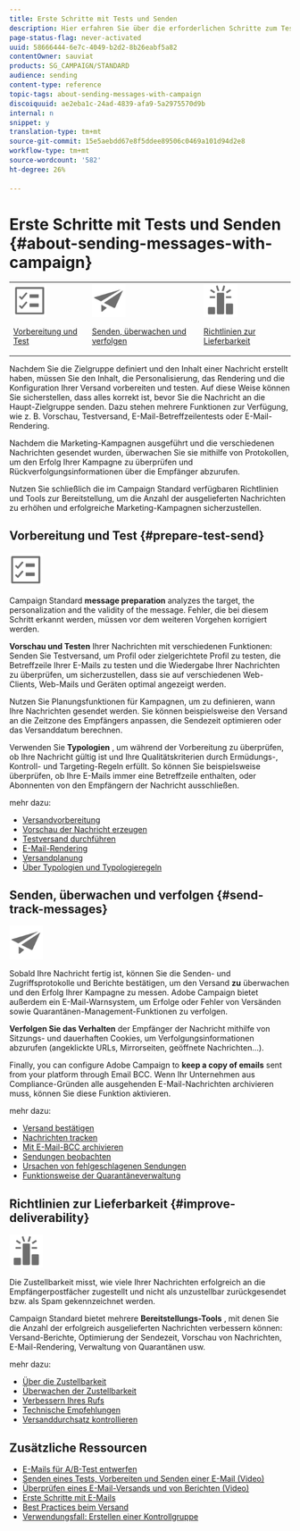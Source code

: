 ```yaml
---
title: Erste Schritte mit Tests und Senden
description: Hier erfahren Sie über die erforderlichen Schritte zum Testen und Senden einer Nachricht.
page-status-flag: never-activated
uuid: 58666444-6e7c-4049-b2d2-8b26eabf5a82
contentOwner: sauviat
products: SG_CAMPAIGN/STANDARD
audience: sending
content-type: reference
topic-tags: about-sending-messages-with-campaign
discoiquuid: ae2eba1c-24ad-4839-afa9-5a2975570d9b
internal: n
snippet: y
translation-type: tm+mt
source-git-commit: 15e5aebdd67e8f5ddee89506c0469a101d94d2e8
workflow-type: tm+mt
source-wordcount: '582'
ht-degree: 26%

---
```



# Erste Schritte mit Tests und Senden {#about-sending-messages-with-campaign}

<table>
<tr>
<td><img src="assets/do-not-localize/icon_prepare.svg" width="60px"><p><a href="#prepare-test-send">Vorbereitung und Test</a></p></td>
<td><img src="assets/do-not-localize/icon_send.svg" width="60px"><p><a href="#send-track-messages">Senden, überwachen und verfolgen</a></p></td>
<td><img src="assets/do-not-localize/icon_deliverability.svg" width="60px"><p><a href="#improve-deliverability">Richtlinien zur Lieferbarkeit</a></p></td></tr>
</table>

Nachdem Sie die Zielgruppe definiert und den Inhalt einer Nachricht erstellt haben, müssen Sie den Inhalt, die Personalisierung, das Rendering und die Konfiguration Ihrer Versand vorbereiten und testen. Auf diese Weise können Sie sicherstellen, dass alles korrekt ist, bevor Sie die Nachricht an die Haupt-Zielgruppe senden. Dazu stehen mehrere Funktionen zur Verfügung, wie z. B. Vorschau, Testversand, E-Mail-Betreffzeilentests oder E-Mail-Rendering.

Nachdem die Marketing-Kampagnen ausgeführt und die verschiedenen Nachrichten gesendet wurden, überwachen Sie sie mithilfe von Protokollen, um den Erfolg Ihrer Kampagne zu überprüfen und Rückverfolgungsinformationen über die Empfänger abzurufen.

Nutzen Sie schließlich die im Campaign Standard verfügbaren Richtlinien und Tools zur Bereitstellung, um die Anzahl der ausgelieferten Nachrichten zu erhöhen und erfolgreiche Marketing-Kampagnen sicherzustellen.

## Vorbereitung und Test {#prepare-test-send}

<img src="assets/do-not-localize/icon_prepare.svg" width="60px">

Campaign Standard **message preparation** analyzes the target, the personalization and the validity of the message. Fehler, die bei diesem Schritt erkannt werden, müssen vor dem weiteren Vorgehen korrigiert werden.

**Vorschau und Testen** Ihrer Nachrichten mit verschiedenen Funktionen: Senden Sie Testversand, um Profil oder zielgerichtete Profil zu testen, die Betreffzeile Ihrer E-Mails zu testen und die Wiedergabe Ihrer Nachrichten zu überprüfen, um sicherzustellen, dass sie auf verschiedenen Web-Clients, Web-Mails und Geräten optimal angezeigt werden.

Nutzen Sie Planungsfunktionen für Kampagnen, um zu definieren, wann Ihre Nachrichten gesendet werden. Sie können beispielsweise den Versand an die Zeitzone des Empfängers anpassen, die Sendezeit optimieren oder das Versanddatum berechnen.

Verwenden Sie **Typologien** , um während der Vorbereitung zu überprüfen, ob Ihre Nachricht gültig ist und Ihre Qualitätskriterien durch Ermüdungs-, Kontroll- und Targeting-Regeln erfüllt. So können Sie beispielsweise überprüfen, ob Ihre E-Mails immer eine Betreffzeile enthalten, oder Abonnenten von den Empfängern der Nachricht ausschließen.

mehr dazu:

* [Versandvorbereitung](../../sending/using/preparing-the-send.md)
* [Vorschau der Nachricht erzeugen](../../sending/using/previewing-messages.md)
* [Testversand durchführen](../../sending/using/sending-proofs.md)
* [E-Mail-Rendering](../../sending/using/email-rendering.md)
* [Versandplanung](../../sending/using/about-scheduling-messages.md)
* [Über Typologien und Typologieregeln](../../sending/using/about-typology-rules.md)

## Senden, überwachen und verfolgen {#send-track-messages}

<img src="assets/do-not-localize/icon_send.svg"  width="60px">

Sobald Ihre Nachricht fertig ist, können Sie die Senden- und Zugriffsprotokolle und Berichte bestätigen, um den Versand **zu** überwachen und den Erfolg Ihrer Kampagne zu messen. Adobe Campaign bietet außerdem ein E-Mail-Warnsystem, um Erfolge oder Fehler von Versänden sowie Quarantänen-Management-Funktionen zu verfolgen.

**Verfolgen Sie das Verhalten** der Empfänger der Nachricht mithilfe von Sitzungs- und dauerhaften Cookies, um Verfolgungsinformationen abzurufen (angeklickte URLs, Mirrorseiten, geöffnete Nachrichten...).

Finally, you can configure Adobe Campaign to **keep a copy of emails** sent from your platform through Email BCC. Wenn Ihr Unternehmen aus Compliance-Gründen alle ausgehenden E-Mail-Nachrichten archivieren muss, können Sie diese Funktion aktivieren.

mehr dazu:

* [Versand bestätigen](../../sending/using/confirming-the-send.md)
* [Nachrichten tracken](../../sending/using/tracking-messages.md)
* [Mit E-Mail-BCC archivieren](../../sending/using/archiving.md)
* [Sendungen beobachten](../../sending/using/monitoring-a-delivery.md)
* [Ursachen von fehlgeschlagenen Sendungen](../../sending/using/understanding-delivery-failures.md)
* [Funktionsweise der Quarantäneverwaltung](../../sending/using/understanding-quarantine-management.md)

## Richtlinien zur Lieferbarkeit {#improve-deliverability}

<img src="assets/do-not-localize/icon_deliverability.svg"  width="60px">

Die Zustellbarkeit misst, wie viele Ihrer Nachrichten erfolgreich an die Empfängerpostfächer zugestellt und nicht als unzustellbar zurückgesendet bzw. als Spam gekennzeichnet werden.

Campaign Standard bietet mehrere **Bereitstellungs-Tools** , mit denen Sie die Anzahl der erfolgreich ausgelieferten Nachrichten verbessern können: Versand-Berichte, Optimierung der Sendezeit, Vorschau von Nachrichten, E-Mail-Rendering, Verwaltung von Quarantänen usw.

mehr dazu:

* [Über die Zustellbarkeit](../../sending/using/about-deliverability.md)
* [Überwachen der Zustellbarkeit](../../sending/using/monitor-deliverability.md)
* [Verbessern Ihres Rufs](../../sending/using/improving-reputation.md)
* [Technische Empfehlungen](../../sending/using/technical-recommendations.md)
* [Versanddurchsatz kontrollieren](../../reporting/using/delivery-throughput.md)

## Zusätzliche Ressourcen

* [E-Mails für A/B-Test entwerfen](../../channels/using/designing-an-a-b-test-email.md)
* [Senden eines Tests, Vorbereiten und Senden einer E-Mail (Video)](https://docs.adobe.com/content/help/en/campaign-standard-learn/tutorials/communication-channels/email/sending-test-preparing-sending-email.html)
* [Überprüfen eines E-Mail-Versands und von Berichten (Video)](https://docs.adobe.com/content/help/en/campaign-standard-learn/tutorials/communication-channels/email/reviewing-personalized-email-delivery-and-reports.html)
* [Erste Schritte mit E-Mails](https://helpx.adobe.com/de/campaign/kb/acs-get-started-with-emails.html)
* [Best Practices beim Versand](https://helpx.adobe.com/de/campaign/kb/delivery-best-practices.html)
* [Verwendungsfall: Erstellen einer Kontrollgruppe](../../automating/using/workflow-control-group.md)
